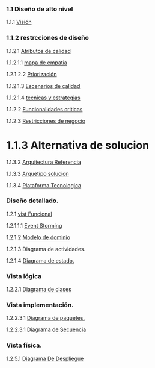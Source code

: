 
### 1.1 Diseño de alto nivel
1.1.1 [Visión](https://github.com/anyilondo/businees/blob/36f6f407e38061465837c6b51ff80dc5cb26489d/vistaFuncional/vision.md)

### 1.1.2 restrcciones de diseño

1.1.2.1 [Atributos de calidad](https://github.com/anyilondo/businees/blob/ab0d76ac3f3cbc03c2aa66fa8b6580107705f196/Dise%C3%B1o/Atributos%20de%20calidad.md)

1.1.2.1.1 [mapa de empatia](https://github.com/anyilondo/businees/blob/e26218fc99cb0f3126eb0af34bba292920b6af0e/imagenes/drivers%20Arquitectonicos/Mapa%20Empatia.md)

1.2.1.2.2 [Priorización](https://github.com/anyilondo/businees/blob/da593775fb8e1035e17114f00e3344d09b317a00/imagenes/drivers%20Arquitectonicos/Priorizacion.md)

1.1.2.1.3 [Escenarios de calidad](https://github.com/anyilondo/businees/tree/ab0d76ac3f3cbc03c2aa66fa8b6580107705f196/imagenes/escenarios%20de%20calidad)

1.1.2.1.4 [tecnicas y estrategias](https://github.com/anyilondo/businees/blob/17a2b836093b1641edfe1a919b00a7896c5c6854/Dise%C3%B1o/tecnicas%20y%20estrategias.md)

1.1.2.2 [Funcionalidades criticas](https://github.com/anyilondo/businees/blob/309eaa2fe0b89df0ea754d17fc19c0e0443766bc/imagenes/Funcionalidades%20primarias/Funcionalidades%20Criticas.md)

1.1.2.3 [Restricciones de negocio](https://github.com/anyilondo/businees/blob/b6470cd296d471dd6b84e2fd4329df8ef8fd162e/Dise%C3%B1o/Restricciones%20del%20negocio.md)


# 1.1.3  Alternativa de solucion

1.1.3.2  [Arquitectura Referencia](https://github.com/anyilondo/businees/blob/d52fbd90febe288c580deb03a810d46936b803c1/imagenes/alternativa%20de%20solucion/Arquitecturadereferencia.png)

1.1.3.3 [Arquetipo solucion](https://github.com/anyilondo/businees/blob/d52fbd90febe288c580deb03a810d46936b803c1/imagenes/alternativa%20de%20solucion/ArquetipoSolucion%20busines.png)

1.1.3.4 [Plataforma Tecnologica](https://github.com/anyilondo/businees/blob/d52fbd90febe288c580deb03a810d46936b803c1/Alternativa%20de%20solucion/alternativa%20de%20solucion.md)

### Diseño detallado.
1.2.1 [vist Funcional](https://github.com/anyilondo/businees/tree/719bbf0018c2b2e1273a465e8e59e071b90f351b/vistaFuncional)

1.2.1.1.1 [Event Storming](https://github.com/anyilondo/businees/blob/685691468ecf29a1b7ac28f97969f36bf0aebeee/vistaFuncional/event%20stornig.md)

1.2.1.2 [Modelo de dominio](https://github.com/anyilondo/businees/blob/ab0d76ac3f3cbc03c2aa66fa8b6580107705f196/vistaFuncional/modeloDominio.md)

1.2.1.3 Diagrama de actividades.

1.2.1.4 [Diagrama de estado.](https://github.com/anyilondo/businees/blob/ab0d76ac3f3cbc03c2aa66fa8b6580107705f196/vistaFuncional/diagrama%20de%20estado.md)

### Vista lógica
1.2.2.1 [Diagrama de clases](https://github.com/anyilondo/businees/blob/ab0d76ac3f3cbc03c2aa66fa8b6580107705f196/vistaLogica/vista%20logica.md)


### Vista implementación.
1.2.2.3.1 [Diagrama de paquetes.](https://github.com/anyilondo/businees/blob/ab0d76ac3f3cbc03c2aa66fa8b6580107705f196/Vista%20Implementacion/vista%20implementacion.md)

1.2.2.3.1 [Diagrama de Secuencia](https://github.com/anyilondo/businees/blob/ab0d76ac3f3cbc03c2aa66fa8b6580107705f196/Vista%20de%20Procesos/vista%20de%20proceso.md)

### Vista física.
1.2.5.1 [Diagrama De Despliegue](https://github.com/anyilondo/businees/blob/a5e31052100bc7e0fa2c9ef5cd03e130cbc6d903/Vista%20de%20Procesos/vista%20de%20proceso.md)
